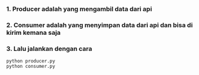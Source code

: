 ### 1. Producer adalah yang mengambil data dari api

### 2. Consumer adalah yang menyimpan data dari api dan bisa di kirim kemana saja


### 3. Lalu jalankan dengan cara
```
python producer.py
python consumer.py
```